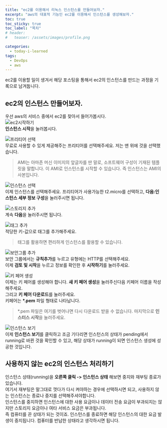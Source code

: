 ```yaml
---
title: "ec2를 이용해서 리눅스 인스턴스를 만들어보자."
excerpt: "aws의 대표적 기능인 ec2를 이용해서 인스턴스를 생성해보자."
toc: true
toc_sticky: true
toc_label: "목차"
# header:
#   teaser: /assets/images/profile.png

categories:
  - today-i-learned
tags:
  - DevOps
  - aws
---
```


ec2를 이용할 일이 생겨서 해당 포스팅을 통해서 ec2의 인스턴스를 만드는 과정을 기록으로 남겨둡니다.

## ec2의 인스턴스 만들어보자.

우선 aws의 서비스 중에서 ec2를 찾아서 들어가봅시다.  
![ec2시작하기](https://drive.google.com/uc?id=1_4m8Rncylf9nwsb9iXqXKEBIvF2PxBwN)  
**인스턴스 시작**을 눌러봅시다.

![프리티어 선택](https://drive.google.com/uc?id=11IRjMNS3oO63wAt8DVGkFcJU85nc4aNT)  
무료로 사용할 수 있게 제공해주는 프리티어를 선택해주세요. 저는 맨 위에 것을 선택했습니다.

> AMI는 아마존 머신 이미지의 앞글자를 딴 말로, 소프트웨어 구성이 기재된 템플릿을 말합니다. 이 AMI로 인스턴스를 시작할 수 있습니다.
> 즉 인스턴스는 AMI의 사본입니다.

![인스턴스 선택](https://drive.google.com/uc?id=1RJ8wb-tl-m05wEdBDQs-tE7JiyxCVsQd)  
이제 인스턴스를 선택해주세요. 프리티어가 사용가능한 t2.micro를 선택하고, **다음:인스턴스 세부 정보 구성**을 눌러주시면 됩니다.

![스토리지 추가](https://drive.google.com/uc?id=1aQRzBm3jxETGhpoDisYVaGQPfu9t3om_)  
계속 **다음**을 눌러주시면 됩니다.

![태그 추가](https://drive.google.com/uc?id=16ouiY6uaBWjvRGs1ZuEXGkwoKIzH5Zc2)  
적당한 키-값으로 태그를 추가해주세요.

> 태그를 활용하면 편리하게 인스턴스를 활용할 수 있습니다.

![보안그룹 추가](https://drive.google.com/uc?id=160Iy1h6DfxD80tlXKKFPKAUUjaovnB23)  
보안 그룹에서는 **규칙추가**를 누르고 유형에는 HTTP를 선택해주세요.  
이제 **검토 및 시작**을 누르고 정보를 확인한 후 **시작하기**를 눌러주세요.

![키 페어 생성](https://drive.google.com/uc?id=1Rmsuw6rdqlzCgEBf7TYTBQQYsN_yJf0b)  
이제는 키 페어를 생성해야 합니다. **새 키 페어 생성**을 눌러주신다음 키페어 이름을 작성해주세요.  
그리고 **키 페어 다운로드**를 눌러주세요.  
키페어는 **\*.pem** 파일 형태로 나타납니다.

> \*.pem 파일은 여기를 벗어나면 다시 다운로드 받을 수 없습니다.
> 마지막으로 **인스터스 시작**을 눌러주세요.

![인스턴스 보기](https://drive.google.com/uc?id=1uDkLLNO8RjPPkeQAp-YaOJqc6qBiRnra)  
이제 **인스턴스 보기**를 클릭하고 조금 기다리면 인스턴스의 상태가 pending에서 running로 바뀐 것을 확인할 수 있고, 해당 상태가 running이 되면 인스턴스 생성에 성공한 것입니다.

## 사용하지 않는 ec2의 인스턴스 처리하기

인스턴스 상태(running)을 **오른쪽 클릭 -> 인스턴스 상태** 해보면 중지와 재부팅 종료가 있습니다.  
여기서 재부팅은 말그대로 껏다가 다시 켜야하는 경우에 선택하시면 되고, 사용하지 않는 인스턴스는 종료나 중지를 선택해주셔야합니다.  
인스턴스를 중지하면 인스턴스에 대한 사용 요금이나 데이터 전송 요금이 부과되지는 않지만 스토리지 요금이나 여타 서비스 요금은 부과됩니다.  
즉 컴퓨터를 끈 상태가 되는 것이죠.
인스턴스를 종료하면 해당 인스턴스의 대한 요금 발생이 중지됩니다. 컴퓨터를 반납한 상태라고 생각하시면 됩니다.
